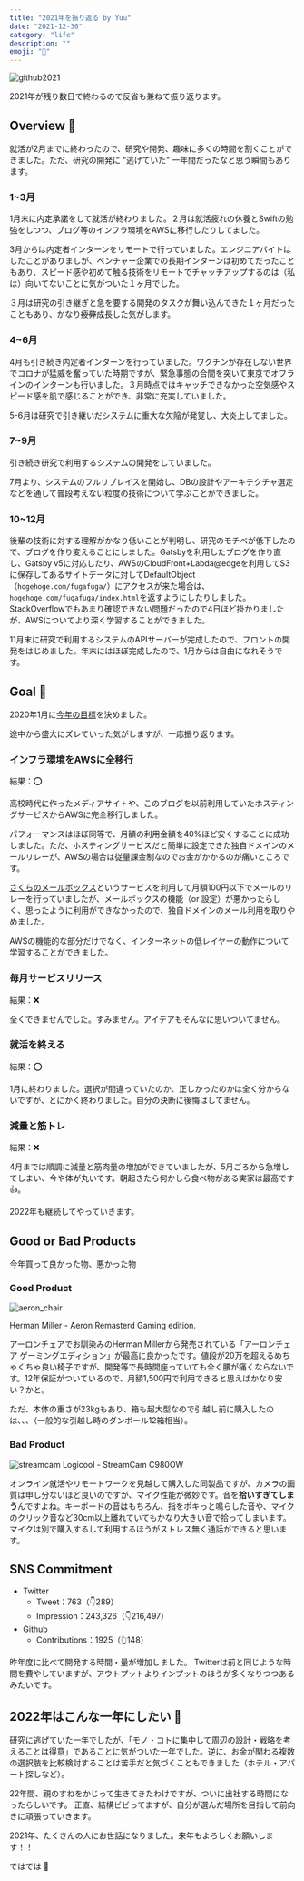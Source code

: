 ```yaml
---
title: "2021年を振り返る by Yuu"
date: "2021-12-30"
category: "life"
description: ""
emoji: "📅"
---
```


![github2021](../about2021/about2021.png)

2021年が残り数日で終わるので反省も兼ねて振り返ります。

## Overview 👀
就活が2月までに終わったので、研究や開発、趣味に多くの時間を割くことができました。ただ、研究の開発に "逃げていた" 一年間だったなと思う瞬間もあります。

### 1~3月
1月末に内定承諾をして就活が終わりました。２月は就活疲れの休養とSwiftの勉強をしつつ、ブログ等のインフラ環境をAWSに移行したりしてました。

3月からは内定者インターンをリモートで行っていました。エンジニアバイトはしたことがありましが、ベンチャー企業での長期インターンは初めてだったこともあり、スピード感や初めて触る技術をリモートでチャッチアップするのは（私は）向いてないことに気がついた１ヶ月でした。

３月は研究の引き継ぎと急を要する開発のタスクが舞い込んできた１ヶ月だったこともあり、かなり~~疲弊~~成長した気がします。

### 4~6月
4月も引き続き内定者インターンを行っていました。ワクチンが存在しない世界でコロナが猛威を奮っていた時期ですが、緊急事態の合間を突いて東京でオフラインのインターンも行いました。３月時点ではキャッチできなかった空気感やスピード感を肌で感じることができ、非常に充実していました。

5-6月は研究で引き継いだシステムに重大な欠陥が発覚し、大炎上してました。

### 7~9月
引き続き研究で利用するシステムの開発をしていました。

7月より、システムのフルリプレイスを開始し、DBの設計やアーキテクチャ選定などを通して普段考えない粒度の技術について学ぶことができました。

### 10~12月
後輩の技術に対する理解がかなり低いことが判明し、研究のモチベが低下したので、ブログを作り変えることにしました。Gatsbyを利用したブログを作り直し、Gatsby v5に対応したり、AWSのCloudFront+Labda@edgeを利用してS3に保存してあるサイトデータに対してDefaultObject（`hogehoge.com/fugafuga/`）にアクセスが来た場合は、`hogehoge.com/fugafuga/index.html`を返すようにしたりしました。StackOverflowでもあまり確認できない問題だったので4日ほど掛かりましたが、AWSについてより深く学習することができました。

11月末に研究で利用するシステムのAPIサーバーが完成したので、フロントの開発をはじめました。年末にはほぼ完成したので、1月からは自由になれそうです。

## Goal 🏁
2020年1月に[今年の目標](/goal2021/)を決めました。

途中から盛大にズレていった気がしますが、一応振り返ります。

### インフラ環境をAWSに全移行
結果：⭕️

高校時代に作ったメディアサイトや、このブログを以前利用していたホスティングサービスからAWSに完全移行しました。

パフォーマンスはほぼ同等で、月額の利用金額を40%ほど安くすることに成功しました。ただ、ホスティングサービスだと簡単に設定できた独自ドメインのメールリレーが、AWSの場合は従量課金制なのでお金がかかるのが痛いところです。

[さくらのメールボックス](https://rs.sakura.ad.jp/mail/)というサービスを利用して月額100円以下でメールのリレーを行っていましたが、メールボックスの機能（or 設定）が悪かったらしく、思ったように利用ができなかったので、独自ドメインのメール利用を取りやめました。

AWSの機能的な部分だけでなく、インターネットの低レイヤーの動作について学習することができました。

### 毎月サービスリリース
結果：❌

全くできませんでした。すみません。アイデアもそんなに思いついてません。

### 就活を終える
結果：⭕️

1月に終わりました。選択が間違っていたのか、正しかったのかは全く分からないですが、とにかく終わりました。自分の決断に後悔はしてません。

### 減量と筋トレ
結果：❌

4月までは順調に減量と筋肉量の増加ができていましたが、5月ごろから急増してしまい、今や体が丸いです。朝起きたら何かしら食べ物がある実家は最高です👍。

2022年も継続してやっていきます。

## Good or Bad Products
今年買って良かった物、悪かった物

### Good Product
![aeron_chair](../about2021/aeron_chair.png)

Herman Miller - Aeron Remasterd Gaming edition.

アーロンチェアでお馴染みのHerman Millerから発売されている「アーロンチェア ゲーミングエディション」が最高に良かったです。値段が20万を超えるめちゃくちゃ良い椅子ですが、開発等で長時間座っていても全く腰が痛くならないです。12年保証がついているので、月額1,500円で利用できると思えばかなり安い？かと。

ただ、本体の重さが23kgもあり、箱も超大型なので引越し前に購入したのは、、、（一般的な引越し時のダンボール12箱相当）。

### Bad Product
![streamcam](../about2021/streamcam_c980w.png)
Logicool - StreamCam C980OW

オンライン就活やリモートワークを見越して購入した同製品ですが、カメラの画質は申し分ないほど良いのですが、マイク性能が微妙です。音を**拾いすぎてしまう**んですよね。キーボードの音はもちろん、指をポキっと鳴らした音や、マイクのクリック音など30cm以上離れていてもかなり大きい音で拾ってしまいます。
マイクは別で購入するして利用するほうがストレス無く通話ができると思います。

## SNS Commitment
- Twitter
    - Tweet：763（👇289）
    - Impression：243,326（👇216,497）
- Github
    - Contributions：1925（👆148）

昨年度に比べて開発する時間・量が増加しました。
Twitterは前と同じような時間を費やしていますが、アウトプットよりインプットのほうが多くなりつつあるみたいです。

## 2022年はこんな一年にしたい 🏁
研究に逃げていた一年でしたが、「モノ・コトに集中して周辺の設計・戦略を考えることは得意」であることに気がついた一年でした。逆に、お金が関わる複数の選択肢を比較検討することは苦手だと気づくこともできました（ホテル・アパート探しなど）。

22年間、親のすねをかじって生きてきたわけですが、ついに出社する時間になったらしいです。
正直、結構ビビってますが、自分が選んだ場所を目指して前向きに頑張っていきます。

2021年、たくさんの人にお世話になりました。来年もよろしくお願いします！！

ではでは 🤟
